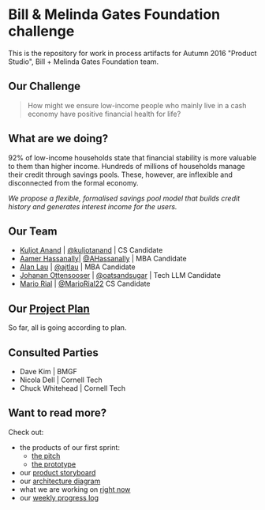 # Bill & Melinda Gates Foundation challenge

This is the repository for work in process artifacts for Autumn 2016 "Product Studio", Bill + Melinda Gates Foundation team.

## Our Challenge

> How might we ensure low-income people who mainly live in a cash economy have positive financial health for life?	

## What are we doing?

92% of low-income households state that financial stability is more valuable to them than higher income. Hundreds of millions of households manage their credit through savings pools. These, however, are inflexible and disconnected from the formal economy. 

*We propose a flexible, formalised savings pool model that builds credit history and generates interest income for the users.*

## Our Team

- [Kuljot Anand](https://www.linkedin.com/in/kuljot-kj-anand-93925915) | [@kuljotanand](https://github.com/kuljotanand) | CS Candidate
- [Aamer Hassanally](https://in.linkedin.com/in/aamer-hassanally-a067ba27)| [@AHassanally](https://github.com/AHassanally) | MBA Candidate
- [Alan Lau](https://www.linkedin.com/in/ajtlau) | [@ajtlau](https://github.com/ajtlau) | MBA Candidate
- [Johanan Ottensooser](https://au.linkedin.com/in/jottensooser) | [@oatsandsugar](https://github.com/oatsandsugar) | Tech LLM Candidate
- [Mario Rial](https://www.linkedin.com/in/mariorial/en) | [@MarioRial22](https://github.com/MarioRial22) CS Candidate

## Our [Project Plan](https://docs.google.com/a/cornell.edu/spreadsheets/d/1T09RqzKAFhpwzhwkpHzgbZmC5lsfLfuER64F3gPBU5w/edit?usp=sharing)
So far, all is going according to plan.

## Consulted Parties
* Dave Kim | BMGF
* Nicola Dell | Cornell Tech
* Chuck Whitehead | Cornell Tech

## Want to read more? 

Check out:
* the products of our first sprint:
  * [the pitch](https://github.com/Cash-Economy/BMGF/blob/master/Artifacts/Pitch/Jabberwocky%205.key)
  * [the prototype](https://marvelapp.com/i19c9a)
* our [product storyboard](https://raw.githubusercontent.com/Cash-Economy/BMGF/master/Artifacts/elements/storyboard/Storyboard%20v1.jpg)
* our [architecture diagram](https://github.com/Cash-Economy/BMGF/blob/master/Artifacts/elements/Architecture%20Diagram.md)
* what we are working on [right now](https://github.com/Cash-Economy/BMGF/issues)
* our [weekly progress log](https://github.com/Cash-Economy/BMGF/blob/master/process/Weekly%20Progress%20Log.md)
